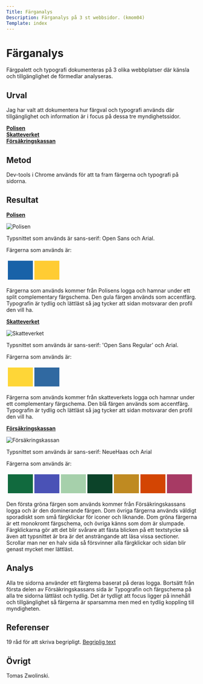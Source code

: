 ```yaml
---
Title: Färganalys
Description: Färganalys på 3 st webbsidor. (kmom04)
Template: index 
---
```


Färganalys
=======================

Färgpalett och typografi dokumenteras på 3 olika webbplatser där känsla och
tillgänglighet de förmedlar analyseras.

Urval
-----------------------

Jag har valt att dokumentera hur färgval och typografi används där tillgänglighet
och information är i focus på dessa tre myndighetssidor.

**[Polisen](https://polisen.se/)**  
**[Skatteverket](https://www.skatteverket.se/)**  
**[Försäkringskassan](https://www.forsakringskassan.se/)**

Metod
-----------------------

Dev-tools i Chrome används för att ta fram färgerna och typografi på sidorna.

Resultat
-----------------------

**[Polisen](https://polisen.se/)**

![Polisen](../image/polisen.png "Title")

Typsnittet som används är sans-serif: Open Sans och Arial.  

Färgerna som används är:  
<table style="border-spacing: 4px; border-collapse: separate">
<tr>
<td style="height: 50px; width: 50px; background-color: #1862a8">
<td style="height: 50px; width: 50px; background-color: #fc3">
</tr>
</table>

Färgerna som används kommer från Polisens logga och hamnar under ett split complementary färgschema. Den gula färgen används som accentfärg. Typografin är tydlig och lättläst så jag tycker att sidan motsvarar den profil den vill ha.

**[Skatteverket](https://www.skatteverket.se/)**

![Skatteverket](../image/skatteverket.png "Title")

Typsnittet som används är sans-serif: 'Open Sans Regular' och Arial.  

Färgerna som används är:  
<table style="border-spacing: 4px; border-collapse: separate">
<tr>
<td style="height: 50px; width: 50px; background-color: #FED637">
<td style="height: 50px; width: 50px; background-color: #3069A1">
</tr>
</table>

Färgerna som används kommer från skatteverkets logga och hamnar under ett complementary färgschema. Den blå färgen används som accentfärg. Typografin är 
tydlig och lättläst så jag tycker att sidan motsvarar den profil den vill ha.

**[Försäkringskassan](https://www.forsakringskassan.se/)**

![Försäkringskassan](../image/forsakringskassan.png "Title")

Typsnittet som används är sans-serif: NeueHaas och Arial  

Färgerna som används är:  
<table style="border-spacing: 4px; border-collapse: separate">
<tr>
<td style="height: 50px; width: 50px; background-color: #116A3E">
<td style="height: 50px; width: 50px; background-color: #4A52B6">
<td style="height: 50px; width: 50px; background-color: #A6D0AB">
<td style="height: 50px; width: 50px; background-color: #0C4329">
<td style="height: 50px; width: 50px; background-color: #BF8A21">
<td style="height: 50px; width: 50px; background-color: #D34503">
<td style="height: 50px; width: 50px; background-color: #A73A64">
</tr>
</table>

Den första gröna färgen som används kommer från Försäkringskassans logga och är 
den dominerande färgen. Dom övriga färgerna används väldigt sporadiskt som små
färgklickar för iconer och liknande. Dom gröna färgerna är ett monokromt 
färgschema, och övriga känns som dom är slumpade. Färgklickarna gör att det blir
svårare att fästa blicken på ett textstycke så även att typsnittet är bra är det
ansträngande att läsa vissa sectioner. Scrollar man ner en halv sida så försvinner
alla färgklickar och sidan blir genast mycket mer lättläst.

Analys
-----------------------

Alla tre sidorna använder ett färgtema baserat på deras logga. Bortsätt från 
första delen av Försäkringskassans sida är Typografin och färgschema på alla tre
sidorna lättläst och tydlig. Det är tydligt att focus ligger på innehåll och
tillgänglighet så färgerna är sparsamma men med en tydlig koppling till myndigheten.

Referenser
-----------------------

19 råd för att skriva begripligt. [Begriplig text](https://begripligtext.se/)

Övrigt
-----------------------

Tomas Zwolinski.